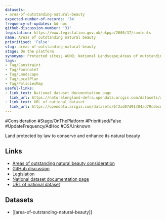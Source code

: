 ```yaml
---
datasets:
- area-of-outstanding-natural-beauty
expected-number-of-records: '34'
frequency-of-updates: Ad hoc
github-discussion-number: '31'
legislation: https://www.legislation.gov.uk/ukpga/2000/37/contents
name: Areas of outstanding natural beauty
prioritised: 'False'
slug: areas-of-outstanding-natural-beauty
stage: On the platform
synonyms: Protected sites; AONB; National Landscape;Areas of outstanding natural beauty
tags:
- Tag/Constraint
- Tag/Footnote7
- Tag/Landscape
- Tag/LocalPlan
- Tag/PoliciesMap
useful-links:
- link_text: National dataset documentation page
  link_url: https://naturalengland-defra.opendata.arcgis.com/datasets/areas-of-outstanding-natural-beauty-england
- link_text: URL of national dataset
  link_url: https://opendata.arcgis.com/datasets/6f2ad07d91304ad79cdecd52489d5046_0.geojson
---
```


#Consideration #Stage/OnThePlatform #Prioritised/False #UpdateFrequency/AdHoc #OS/Unknown

Land protected by law to conserve and enhance its natural beauty

## Links

* [Areas of outstanding natural beauty consideration](https://design.planning.data.gov.uk/planning-consideration/areas-of-outstanding-natural-beauty)
* [GitHub discussion](https://github.com/digital-land/data-standards-backlog/discussions/31)
* [Legislation](https://www.legislation.gov.uk/ukpga/2000/37/contents)
* [National dataset documentation page](https://naturalengland-defra.opendata.arcgis.com/datasets/areas-of-outstanding-natural-beauty-england)
* [URL of national dataset](https://opendata.arcgis.com/datasets/6f2ad07d91304ad79cdecd52489d5046_0.geojson)

## Datasets

* [[area-of-outstanding-natural-beauty]]
